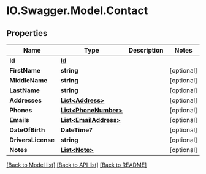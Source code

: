 # IO.Swagger.Model.Contact
## Properties

Name | Type | Description | Notes
------------ | ------------- | ------------- | -------------
**Id** | [**Id**](Id.md) |  | 
**FirstName** | **string** |  | [optional] 
**MiddleName** | **string** |  | [optional] 
**LastName** | **string** |  | [optional] 
**Addresses** | [**List&lt;Address&gt;**](Address.md) |  | [optional] 
**Phones** | [**List&lt;PhoneNumber&gt;**](PhoneNumber.md) |  | [optional] 
**Emails** | [**List&lt;EmailAddress&gt;**](EmailAddress.md) |  | [optional] 
**DateOfBirth** | **DateTime?** |  | [optional] 
**DriversLicense** | **string** |  | [optional] 
**Notes** | [**List&lt;Note&gt;**](Note.md) |  | [optional] 

[[Back to Model list]](../README.md#documentation-for-models) [[Back to API list]](../README.md#documentation-for-api-endpoints) [[Back to README]](../README.md)

